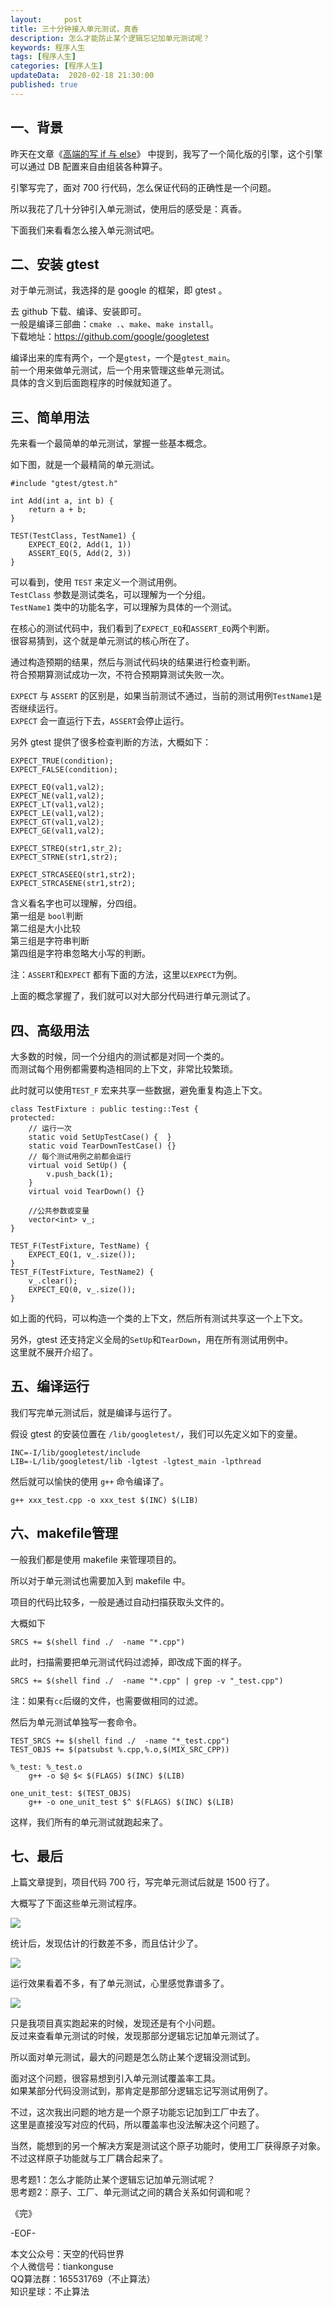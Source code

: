 ```yaml
---   
layout:     post  
title: 三十分钟接入单元测试，真香  
description: 怎么才能防止某个逻辑忘记加单元测试呢？  
keywords: 程序人生  
tags: [程序人生]    
categories: [程序人生]  
updateData:  2020-02-18 21:30:00  
published: true  
---  
```



## 一、背景  


昨天在文章《[高端的写 if 与 else](https://mp.weixin.qq.com/s/Ot4FgN-BQs07fLg7t8g-lQ)》 中提到，我写了一个简化版的引擎，这个引擎可以通过 DB 配置来自由组装各种算子。  


引擎写完了，面对 700 行代码，怎么保证代码的正确性是一个问题。  


所以我花了几十分钟引入单元测试，使用后的感受是：真香。  


下面我们来看看怎么接入单元测试吧。  


## 二、安装 gtest  


对于单元测试，我选择的是 google 的框架，即 gtest 。  


去 github 下载、编译、安装即可。  
一般是编译三部曲：`cmake .`、`make`、`make install`。  
下载地址：https://github.com/google/googletest  


编译出来的库有两个，一个是`gtest`，一个是`gtest_main`。  
前一个用来做单元测试，后一个用来管理这些单元测试。  
具体的含义到后面跑程序的时候就知道了。  


## 三、简单用法  


先来看一个最简单的单元测试，掌握一些基本概念。  


如下图，就是一个最精简的单元测试。  


```
#include "gtest/gtest.h"

int Add(int a, int b) {
    return a + b;
}

TEST(TestClass, TestName1) {
    EXPECT_EQ(2, Add(1, 1))
    ASSERT_EQ(5, Add(2, 3))
}
```


可以看到，使用 `TEST` 来定义一个测试用例。  
`TestClass` 参数是测试类名，可以理解为一个分组。  
`TestName1` 类中的功能名字，可以理解为具体的一个测试。  


在核心的测试代码中，我们看到了`EXPECT_EQ`和`ASSERT_EQ`两个判断。  
很容易猜到，这个就是单元测试的核心所在了。  


通过构造预期的结果，然后与测试代码块的结果进行检查判断。  
符合预期算测试成功一次，不符合预期算测试失败一次。  


`EXPECT` 与 `ASSERT` 的区别是，如果当前测试不通过，当前的测试用例`TestName1`是否继续运行。   
`EXPECT` 会一直运行下去，`ASSERT`会停止运行。  


另外 gtest 提供了很多检查判断的方法，大概如下：  



```
EXPECT_TRUE(condition);
EXPECT_FALSE(condition);

EXPECT_EQ(val1,val2);
EXPECT_NE(val1,val2);
EXPECT_LT(val1,val2);
EXPECT_LE(val1,val2);
EXPECT_GT(val1,val2);
EXPECT_GE(val1,val2);

EXPECT_STREQ(str1,str_2);
EXPECT_STRNE(str1,str2);

EXPECT_STRCASEEQ(str1,str2);
EXPECT_STRCASENE(str1,str2);
```


含义看名字也可以理解，分四组。  
第一组是 `bool`判断  
第二组是大小比较  
第三组是字符串判断  
第四组是字符串忽略大小写的判断。  


注：`ASSERT`和`EXPECT` 都有下面的方法，这里以`EXPECT`为例。  


上面的概念掌握了，我们就可以对大部分代码进行单元测试了。  


## 四、高级用法  


大多数的时候，同一个分组内的测试都是对同一个类的。  
而测试每个用例都需要构造相同的上下文，非常比较繁琐。  


此时就可以使用`TEST_F` 宏来共享一些数据，避免重复构造上下文。 


```
class TestFixture : public testing::Test {
protected:
    // 运行一次
    static void SetUpTestCase() {  }
    static void TearDownTestCase() {}
    // 每个测试用例之前都会运行
    virtual void SetUp() {
        v.push_back(1);
    }
    virtual void TearDown() {}

    //公共参数或变量
    vector<int> v_;
}

TEST_F(TestFixture, TestName) {
    EXPECT_EQ(1, v_.size());
}
TEST_F(TestFixture, TestName2) {
    v_.clear();
    EXPECT_EQ(0, v_.size());
}
```


如上面的代码，可以构造一个类的上下文，然后所有测试共享这一个上下文。  


另外，gtest 还支持定义全局的`SetUp`和`TearDown`，用在所有测试用例中。  
这里就不展开介绍了。  


## 五、编译运行  


我们写完单元测试后，就是编译与运行了。  


假设 gtest 的安装位置在 `/lib/googletest/`，我们可以先定义如下的变量。  


```
INC=-I/lib/googletest/include
LIB=-L/lib/googletest/lib -lgtest -lgtest_main -lpthread
```


然后就可以愉快的使用 `g++` 命令编译了。  


```
g++ xxx_test.cpp -o xxx_test $(INC) $(LIB)
```


## 六、makefile管理  


一般我们都是使用 makefile 来管理项目的。  


所以对于单元测试也需要加入到 makefile 中。  


项目的代码比较多，一般是通过自动扫描获取头文件的。  


大概如下  


```
SRCS += $(shell find ./  -name "*.cpp")
```


此时，扫描需要把单元测试代码过滤掉，即改成下面的样子。  


```
SRCS += $(shell find ./  -name "*.cpp" | grep -v "_test.cpp")
```


注：如果有`cc`后缀的文件，也需要做相同的过滤。  


然后为单元测试单独写一套命令。  


```
TEST_SRCS += $(shell find ./  -name "*_test.cpp")
TEST_OBJS += $(patsubst %.cpp,%.o,$(MIX_SRC_CPP))

%_test: %_test.o 
    g++ -o $@ $< $(FLAGS) $(INC) $(LIB) 

one_unit_test: $(TEST_OBJS)
    g++ -o one_unit_test $^ $(FLAGS) $(INC) $(LIB)  
```


这样，我们所有的单元测试就跑起来了。  


## 七、最后  


上篇文章提到，项目代码 700 行，写完单元测试后就是 1500 行了。  


大概写了下面这些单元测试程序。  


![](http://res.tiankonguse.com/images/2020/06/20/001.png)  


统计后，发现估计的行数差不多，而且估计少了。  


![](http://res.tiankonguse.com/images/2020/06/20/002.png)  


运行效果看着不多，有了单元测试，心里感觉靠谱多了。  


![](http://res.tiankonguse.com/images/2020/06/20/002.png)  


只是我项目真实跑起来的时候，发现还是有个小问题。  
反过来查看单元测试的时候，发现那部分逻辑忘记加单元测试了。  


所以面对单元测试，最大的问题是怎么防止某个逻辑没测试到。  


面对这个问题，很容易想到引入单元测试覆盖率工具。  
如果某部分代码没测试到，那肯定是那部分逻辑忘记写测试用例了。  


不过，这次我出问题的地方是一个原子功能忘记加到工厂中去了。  
这里是直接没写对应的代码，所以覆盖率也没法解决这个问题了。  


当然，能想到的另一个解决方案是测试这个原子功能时，使用工厂获得原子对象。  
不过这样原子功能就与工厂耦合起来了。  


思考题1：怎么才能防止某个逻辑忘记加单元测试呢？  
思考题2：原子、工厂、单元测试之间的耦合关系如何调和呢？  


《完》  



-EOF-  



本文公众号：天空的代码世界  
个人微信号：tiankonguse  
QQ算法群：165531769（不止算法）  
知识星球：不止算法  

